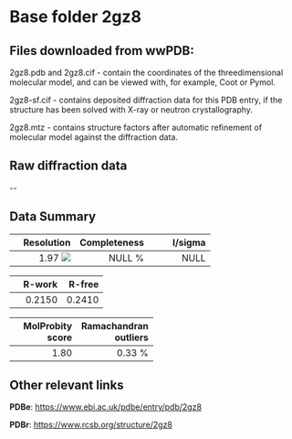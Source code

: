 # Base folder 2gz8

## Files downloaded from wwPDB:

2gz8.pdb and 2gz8.cif - contain the coordinates of the threedimensional molecular model, and can be viewed with, for example, Coot or Pymol.

2gz8-sf.cif - contains deposited diffraction data for this PDB entry, if the structure has been solved with X-ray or neutron crystallography.

2gz8.mtz - contains structure factors after automatic refinement of molecular model against the diffraction data.

## Raw diffraction data

--<br> 

## Data Summary
|   | Resolution | Completeness| I/sigma |
|---|-------------:|----------------:|--------------:|
|   |1.97 <img src="https://latex.codecogs.com/svg.latex?{\mbox{\normalfont\AA}}"/>|NULL  %|<img width=50/>NULL |

|   | **R-work**| **R-free**   
|---|-------------:|----------------:|           
||0.2150|0.2410|

|   |**MolProbity<br>score**| **Ramachandran<br>outliers** 
|---|-------------:|----------------:|
||1.80|0.33 %|

## Other relevant links 
**PDBe**:  https://www.ebi.ac.uk/pdbe/entry/pdb/2gz8
 
**PDBr**: https://www.rcsb.org/structure/2gz8 

